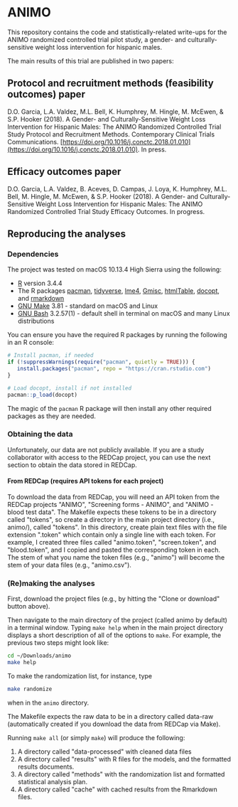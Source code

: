 # ANIMO

This repository contains the code and statistically-related write-ups for the ANIMO randomized controlled trial pilot study, a gender- and culturally-sensitive weight loss intervention for hispanic males.

The main results of this trial are published in two papers:

## Protocol and recruitment methods (feasibility outcomes) paper

D.O. Garcia, L.A. Valdez, M.L. Bell, K. Humphrey, M. Hingle, M. McEwen, & S.P. Hooker (2018). A Gender- and Culturally-Sensitive Weight Loss Intervention for Hispanic Males: The ANIMO Randomized Controlled Trial Study Protocol and Recruitment Methods. Contemporary Clinical Trials Communications. [https://doi.org/10.1016/j.conctc.2018.01.010](https://doi.org/10.1016/j.conctc.2018.01.010). In press.

## Efficacy outcomes paper

D.O. Garcia, L.A. Valdez, B. Aceves, D. Campas, J. Loya, K. Humphrey, M.L. Bell, M. Hingle, M. McEwen, & S.P. Hooker (2018). A Gender- and Culturally-Sensitive Weight Loss Intervention for Hispanic Males: The ANIMO Randomized Controlled Trial Study Efficacy Outcomes. In progress.

## Reproducing the analyses

### Dependencies

The project was tested on macOS 10.13.4 High Sierra using the following:

- [R](https://www.r-project.org/) version 3.4.4
- The R packages [pacman](http://trinker.github.io/pacman_dev/), [tidyverse](https://www.tidyverse.org/), [lme4](https://github.com/lme4/lme4), [Gmisc](https://github.com/gforge/Gmisc), [htmlTable](https://github.com/gforge/htmlTable), [docopt](https://github.com/docopt/docopt.R), and [rmarkdown](https://rmarkdown.rstudio.com/)
- [GNU Make](https://www.gnu.org/software/make/) 3.81 - standard on macOS and Linux
- [GNU Bash](https://www.gnu.org/software/bash/) 3.2.57(1) - default shell in terminal on macOS and many Linux distributions

You can ensure you have the required R packages by running the following in an R console:

```r
# Install pacman, if needed
if (!suppressWarnings(require("pacman", quietly = TRUE))) {
   install.packages("pacman", repo = "https://cran.rstudio.com")
}

# Load docopt, install if not installed
pacman::p_load(docopt)
```

The magic of the `pacman` R package will then install any other required packages as they are needed.

### Obtaining the data

Unfortunately, our data are not publicly available. If you are a study collaborator with access to the REDCap project, you can use the next section to obtain the data stored in REDCap.


#### From REDCap (requires API tokens for each project)

To download the data from REDCap, you will need an API token from the REDCap projects "ANIMO", "Screening forms -  ANIMO", and "ANIMO - blood test data". The Makefile expects these tokens to be in a directory called "tokens", so create a directory in the main project directory (i.e., animo/), called "tokens". In this directory, create plain text files with the file extension ".token" which contain only a single line with each token. For example, I created three files called "animo.token", "screen.token", and "blood.token", and I copied and pasted the corresponding token in each. The stem of what you name the token files (e.g., "animo") will become the stem of your data files (e.g., "animo.csv").

### (Re)making the analyses

First, download the project files (e.g., by hitting the "Clone or download" button above).

Then navigate to the main directory of the project (called animo by default) in a terminal window. Typing `make help` when in the main project directory displays a short description of all of the options to `make`. For example, the previous two steps might look like:

```bash
cd ~/Downloads/animo
make help
```

To make the randomization list, for instance, type

```bash
make randomize
```

when in the `animo` directory.

The Makefile expects the raw data to be in a directory called data-raw (automatically created if you download the data from REDCap via Make).

Running `make all` (or simply `make`) will produce the following:

1. A directory called "data-processed" with cleaned data files
2. A directory called "results" with R files for the models, and the formatted results documents.
3. A directory called "methods" with the randomization list and formatted statistical analysis plan.
4. A directory called "cache" with cached results from the Rmarkdown files.
